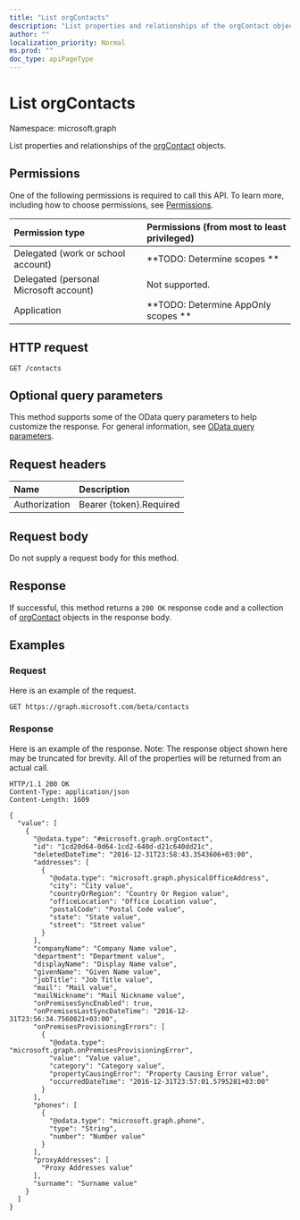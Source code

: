 ```yaml
---
title: "List orgContacts"
description: "List properties and relationships of the orgContact objects."
author: ""
localization_priority: Normal
ms.prod: ""
doc_type: apiPageType
---
```


# List orgContacts

Namespace: microsoft.graph

List properties and relationships of the [orgContact](../resources/orgcontact.md) objects.

## Permissions
One of the following permissions is required to call this API. To learn more, including how to choose permissions, see [Permissions](/concepts/permissions-reference.md).

|Permission type|Permissions (from most to least privileged)|
|:---|:---|
|Delegated (work or school account)|**TODO: Determine scopes **|
|Delegated (personal Microsoft account)|Not supported.|
|Application|**TODO: Determine AppOnly scopes **|

## HTTP request
<!-- {
  "blockType": "ignored"
}
-->
``` http
GET /contacts
```

## Optional query parameters
This method supports some of the OData query parameters to help customize the response. For general information, see [OData query parameters](/graph/query-parameters).

## Request headers
|Name|Description|
|:---|:---|
|Authorization|Bearer {token}.Required|

## Request body
Do not supply a request body for this method.

## Response
If successful, this method returns a `200 OK` response code and a collection of [orgContact](../resources/orgcontact.md) objects in the response body.

## Examples

### Request
Here is an example of the request.
<!-- {
  "blockType": "request",
  "name": "get_orgcontact"
}
-->
``` http
GET https://graph.microsoft.com/beta/contacts
```

### Response
Here is an example of the response. Note: The response object shown here may be truncated for brevity. All of the properties will be returned from an actual call.
<!-- {
  "blockType": "response",
  "truncated": true,
  "@odata.type": "collection(microsoft.graph.orgcontact)"
}
-->
``` http
HTTP/1.1 200 OK
Content-Type: application/json
Content-Length: 1609

{
  "value": [
    {
      "@odata.type": "#microsoft.graph.orgContact",
      "id": "1cd20d64-0d64-1cd2-640d-d21c640dd21c",
      "deletedDateTime": "2016-12-31T23:58:43.3543606+03:00",
      "addresses": [
        {
          "@odata.type": "microsoft.graph.physicalOfficeAddress",
          "city": "City value",
          "countryOrRegion": "Country Or Region value",
          "officeLocation": "Office Location value",
          "postalCode": "Postal Code value",
          "state": "State value",
          "street": "Street value"
        }
      ],
      "companyName": "Company Name value",
      "department": "Department value",
      "displayName": "Display Name value",
      "givenName": "Given Name value",
      "jobTitle": "Job Title value",
      "mail": "Mail value",
      "mailNickname": "Mail Nickname value",
      "onPremisesSyncEnabled": true,
      "onPremisesLastSyncDateTime": "2016-12-31T23:56:34.7560821+03:00",
      "onPremisesProvisioningErrors": [
        {
          "@odata.type": "microsoft.graph.onPremisesProvisioningError",
          "value": "Value value",
          "category": "Category value",
          "propertyCausingError": "Property Causing Error value",
          "occurredDateTime": "2016-12-31T23:57:01.5795281+03:00"
        }
      ],
      "phones": [
        {
          "@odata.type": "microsoft.graph.phone",
          "type": "String",
          "number": "Number value"
        }
      ],
      "proxyAddresses": [
        "Proxy Addresses value"
      ],
      "surname": "Surname value"
    }
  ]
}
```

